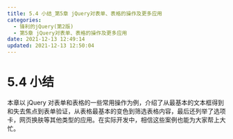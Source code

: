```yaml
---
title: 5.4 小结_第5章 jQuery对表单、表格的操作及更多应用
categories: 
  - 锋利的jQuery(第2版)
  - 第5章 jQuery对表单、表格的操作及更多应用
date: 2021-12-13 12:49:14
updated: 2021-12-13 12:50:04
---
```

# 5.4 小结
本章以 jQuery 对表单和表格的一些常用操作为例，介绍了从最基本的文本框得到和失去焦点到表单验证，从表格最基本的变色到筛选表格内容，最后还列举了选项卡，网页换肤等其他类型的应用。在实际开发中，相信这些案例也能为大家帮上大忙。
